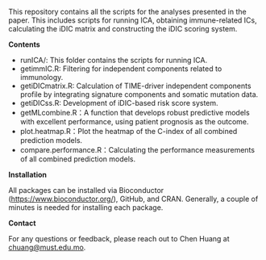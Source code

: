 This repository contains all the scripts for the analyses presented in the paper. This includes scripts for running ICA, obtaining immune-related ICs, calculating the iDIC matrix and constructing the iDIC scoring system.

**Contents**

 - runICA/: This folder contains the scripts for running ICA.
 - getimmIC.R: Filtering for independent components related to immunology.
 - getiDICmatrix.R: Calculation of TIME-driver independent components profile by integrating signature components and somatic mutation data.
 - getiDICss.R: Development of iDIC-based risk score system.
 - getMLcombine.R：A function that develops robust predictive models with excellent performance, using patient prognosis as the outcome.
 - plot.heatmap.R：Plot the heatmap of the C-index of all combined prediction models.
 - compare.performance.R：Calculating the performance measurements of all combined prediction models.

**Installation**

All packages can be installed via Bioconductor (https://www.bioconductor.org/), GitHub, and CRAN. Generally, a couple of minutes is needed for installing each package.

**Contact**

For any questions or feedback, please reach out to Chen Huang at chuang@must.edu.mo.


